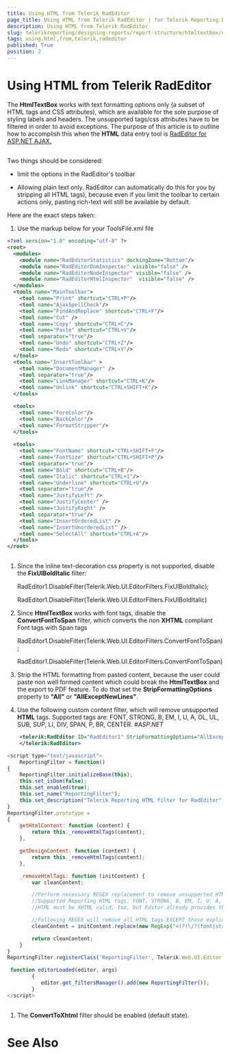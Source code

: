 ```yaml
---
title: Using HTML from Telerik RadEditor
page_title: Using HTML from Telerik RadEditor | for Telerik Reporting Documentation
description: Using HTML from Telerik RadEditor
slug: telerikreporting/designing-reports/report-structure/htmltextbox/using-html-from-telerik-radeditor
tags: using,html,from,telerik,radeditor
published: True
position: 2
---
```


# Using HTML from Telerik RadEditor



The __HtmlTextBox__ works with text formatting options only
                (a subset of HTML tags and CSS attributes), which are available for the sole purpose of styling
                labels and headers. The unsupported tags/css attributes have to be filtered in order to avoid exceptions.
                The purpose of this article is to outline how to accomplish this when the __HTML__
                data entry tool is [RadEditor for ASP.NET AJAX.](http://www.telerik.com/products/aspnet-ajax/editor.aspx)

## 

Two things should be considered:
                

* limit the options in the RadEditor's toolbar

* Allowing plain text only. RadEditor can automatically do this for you by
                            stripping all HTML tags), because even if you limit the toolbar to certain actions only,
                            pasting rich-text will still be available by default.
                        

Here are the exact steps taken:

1. Use the markup below for your ToolsFile.xml file

	
````xml
<?xml version="1.0" encoding="utf-8" ?>
<root>
  <modules>
    <module name="RadEditorStatistics" dockingZone="Bottom"/>
    <module name="RadEditorDomInspector" visible="false" />
    <module name="RadEditorNodeInspector" visible="false" />
    <module name="RadEditorHtmlInspector"  visible="false" />
  </modules>
  <tools name="MainToolbar">
    <tool name="Print" shortcut="CTRL+P"/>
    <tool name="AjaxSpellCheck"/>
    <tool name="FindAndReplace" shortcut="CTRL+F"/>
    <tool name="Cut" />
    <tool name="Copy" shortcut="CTRL+C"/>
    <tool name="Paste" shortcut="CTRL+V"/>
    <tool separator="true"/>
    <tool name="Undo" shortcut="CTRL+Z"/>
    <tool name="Redo" shortcut="CTRL+Y"/>
  </tools>
  <tools name="InsertToolbar" >
    <tool name="DocumentManager" />
    <tool separator="true"/>
    <tool name="LinkManager" shortcut="CTRL+K"/>
    <tool name="Unlink" shortcut="CTRL+SHIFT+K"/>
  </tools>

  <tools>
    <tool name="ForeColor"/>
    <tool name="BackColor"/>
    <tool name="FormatStripper"/>
  </tools>
  
  <tools>
    <tool name="FontName" shortcut="CTRL+SHIFT+F"/>
    <tool name="FontSize" shortcut="CTRL+SHIFT+P"/>
    <tool separator="true"/>
    <tool name="Bold" shortcut="CTRL+B"/>
    <tool name="Italic" shortcut="CTRL+I"/>
    <tool name="Underline" shortcut="CTRL+U"/>
    <tool separator="true"/>
    <tool name="JustifyLeft" />
    <tool name="JustifyCenter" />
    <tool name="JustifyRight" />
    <tool separator="true"/>
    <tool name="InsertOrderedList" />
    <tool name="InsertUnorderedList" />
    <tool name="SelectAll" shortcut="CTRL+A"/>
  </tools>
</root>
 
````



1. Since the inline text-decoration css property is not supported, disable the
                            __FixUlBoldItalic__ filter:
                        

	RadEditor1.DisableFilter(Telerik.Web.UI.EditorFilters.FixUlBoldItalic);



	RadEditor1.DisableFilter(Telerik.Web.UI.EditorFilters.FixUlBoldItalic)



1. Since __HtmlTextBox__ works with font tags, disable the __ConvertFontToSpan__ filter,
                            which converts the non __XHTML__ compliant Font tags with Span tags
                        

	RadEditor1.DisableFilter(Telerik.Web.UI.EditorFilters.ConvertFontToSpan);



	RadEditor1.DisableFilter(Telerik.Web.UI.EditorFilters.ConvertFontToSpan)



1. Strip the HTML formatting from pasted content, because the user could paste non well formed content
                            which could break the __HtmlTextBox__ and the export to PDF feature. To do that set the __StripFormattingOptions__
                            property to __"All"__ or __"AllExceptNewLines"__.
                        

1. Use the following custom content filter, which will remove unsupported __HTML__ tags. Supported
                            tags are: FONT, STRONG, B, EM, I, U, A, OL, UL, SUB, SUP, LI, DIV, SPAN, P, BR, CENTER.
                        #_ASP.NET_

	
````XML
    <telerik:RadEditor ID="RadEditor1" StripFormattingOptions="AllExceptNewLines" ToolsFile="~/HtmlTextBoxToolsFile.xml" OnClientLoad="editorLoaded" runat="server">
    </telerik:RadEditor>

````



	
````JavaScript
<script type="text/javascript">
  	ReportingFilter = function()
{
    ReportingFilter.initializeBase(this);
    this.set_isDom(false);
    this.set_enabled(true);
    this.set_name("ReportingFilter");
    this.set_description("Telerik Reporting HTML filter for RadEditor");
}
ReportingFilter.prototype =
{
    getHtmlContent: function (content) {
        return this._removeHtmlTags(content);
    },

    getDesignContent: function (content) {
        return this._removeHtmlTags(content);
    },

    _removeHtmlTags: function (initContent) {
        var cleanContent;

        //Perform necessary REGEX replacement to remove unsupported HTML tags
        //Supported Reporting HTML tags: FONT, STRONG, B, EM, I, U, A, OL, UL, LI, DIV, SPAN, P, BR, CENTER
        //HTML must be XHTML valid, too, but Editor already provides that filter

        //Following REGEX will remove all HTML tags EXCEPT those expliclitly listed
        cleanContent = initContent.replace(new RegExp("<(?!\/?(font|strong|b|em|(i(?!mg))|u|a|ol|ul|li|div|span|p|br|center)(?=>|\s?.*>))\/?.*?>", "ig"), "");

        return cleanContent;
    }
}
ReportingFilter.registerClass('ReportingFilter', Telerik.Web.UI.Editor.Filter);

 function editorLoaded(editor, args)
        {
           editor.get_filtersManager().add(new ReportingFilter());
        }
</script>
 
````



1. The __ConvertToXhtml__ filter should be enabled (default state).
                        

# See Also
